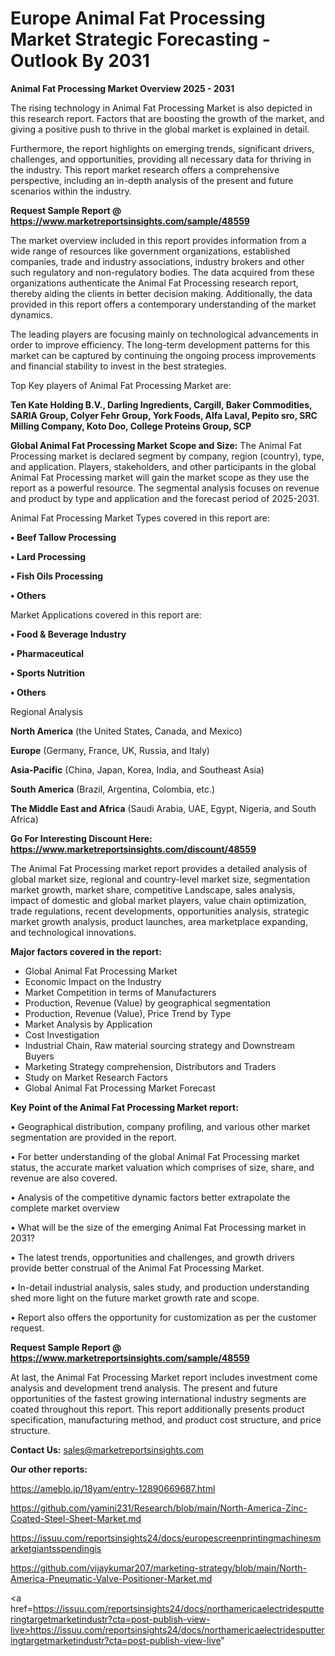 # Europe Animal Fat Processing Market Strategic Forecasting - Outlook By 2031

<Strong> Animal Fat Processing Market Overview 2025 - 2031</strong>

The rising technology in Animal Fat Processing Market is also depicted in this research report. Factors that are boosting the growth of the market, and giving a positive push to thrive in the global market is explained in detail.

Furthermore, the report highlights on emerging trends, significant drivers, challenges, and opportunities, providing all necessary data for thriving in the industry. This report market research offers a comprehensive perspective, including an in-depth analysis of the present and future scenarios within the industry.

<strong>Request Sample Report @ <a href=https://www.marketreportsinsights.com/sample/48559>https://www.marketreportsinsights.com/sample/48559</a></strong>

The market overview included in this report provides information from a wide range of resources like government organizations, established companies, trade and industry associations, industry brokers and other such regulatory and non-regulatory bodies. The data acquired from these organizations authenticate the Animal Fat Processing research report, thereby aiding the clients in better decision making. Additionally, the data provided in this report offers a contemporary understanding of the market dynamics.

The leading players are focusing mainly on technological advancements in order to improve efficiency. The long-term development patterns for this market can be captured by continuing the ongoing process improvements and financial stability to invest in the best strategies.

Top Key players of Animal Fat Processing Market are:

<strong>Ten Kate Holding B.V., Darling Ingredients, Cargill, Baker Commodities, SARIA Group, Colyer Fehr Group, York Foods, Alfa Laval, Pepito sro, SRC Milling Company, Koto Doo, College Proteins Group, SCP</strong>

<strong><b>Global Animal Fat Processing Market Scope and Size:</b></strong>
The Animal Fat Processing market is declared segment by company, region (country), type, and application. Players, stakeholders, and other participants in the global Animal Fat Processing market will gain the market scope as they use the report as a powerful resource. The segmental analysis focuses on revenue and product by type and application and the forecast period of 2025-2031.

Animal Fat Processing Market Types covered in this report are:

<strong>•  Beef Tallow Processing

•  Lard Processing

•  Fish Oils Processing

•  Others</strong>

Market Applications covered in this report are:

<strong>•  Food & Beverage Industry

•  Pharmaceutical

•  Sports Nutrition

•  Others</strong> 

Regional Analysis

<strong>North America</strong> (the United States, Canada, and Mexico)

<strong>Europe</strong> (Germany, France, UK, Russia, and Italy)

<strong>Asia-Pacific</strong> (China, Japan, Korea, India, and Southeast Asia)

<strong>South America</strong> (Brazil, Argentina, Colombia, etc.)

<strong>The Middle East and Africa</strong> (Saudi Arabia, UAE, Egypt, Nigeria, and South Africa)

<strong>Go For Interesting Discount Here: <a href=https://www.marketreportsinsights.com/discount/48559>https://www.marketreportsinsights.com/discount/48559</a></strong>

The Animal Fat Processing market report provides a detailed analysis of global market size, regional and country-level market size, segmentation market growth, market share, competitive Landscape, sales analysis, impact of domestic and global market players, value chain optimization, trade regulations, recent developments, opportunities analysis, strategic market growth analysis, product launches, area marketplace expanding, and technological innovations.

<strong><b>Major factors covered in the report:</b></strong>
<ul>
  <li>Global Animal Fat Processing Market </li>
  <li>Economic Impact on the Industry</li>
  <li>Market Competition in terms of Manufacturers</li>
  <li>Production, Revenue (Value) by geographical segmentation</li>
  <li>Production, Revenue (Value), Price Trend by Type</li>
  <li>Market Analysis by Application</li>
  <li>Cost Investigation</li>
  <li>Industrial Chain, Raw material sourcing strategy and Downstream Buyers</li>
  <li>Marketing Strategy comprehension, Distributors and Traders</li>
  <li>Study on Market Research Factors</li>
  <li>Global Animal Fat Processing Market Forecast</li>
</ul>

<strong><b>Key Point of the Animal Fat Processing Market report:</b></strong>

• Geographical distribution, company profiling, and various other market segmentation are provided in the report.

• For better understanding of the global Animal Fat Processing market status, the accurate market valuation which comprises of size, share, and revenue are also covered.

• Analysis of the competitive dynamic factors better extrapolate the complete market overview

• What will be the size of the emerging Animal Fat Processing market in 2031?

• The latest trends, opportunities and challenges, and growth drivers provide better construal of the Animal Fat Processing Market.

• In-detail industrial analysis, sales study, and production understanding shed more light on the future market growth rate and scope.

• Report also offers the opportunity for customization as per the customer request.

<strong>Request Sample Report @ <a href=https://www.marketreportsinsights.com/sample/48559>https://www.marketreportsinsights.com/sample/48559</a></strong>

At last, the Animal Fat Processing Market report includes investment come analysis and development trend analysis. The present and future opportunities of the fastest growing international industry segments are coated throughout this report. This report additionally presents product specification, manufacturing method, and product cost structure, and price structure.

<strong>Contact Us:</strong>
sales@marketreportsinsights.com

<strong>Our other reports:</strong>

<a href=https://ameblo.jp/18yam/entry-12890669687.html>https://ameblo.jp/18yam/entry-12890669687.html</a>

<a href=https://github.com/yamini231/Research/blob/main/North-America-Zinc-Coated-Steel-Sheet-Market.md>https://github.com/yamini231/Research/blob/main/North-America-Zinc-Coated-Steel-Sheet-Market.md</a>

<a href=https://issuu.com/reportsinsights24/docs/europescreenprintingmachinesmarketgiantsspendingis>https://issuu.com/reportsinsights24/docs/europescreenprintingmachinesmarketgiantsspendingis</a>

<a href=https://github.com/vijaykumar207/marketing-strategy/blob/main/North-America-Pneumatic-Valve-Positioner-Market.md>https://github.com/vijaykumar207/marketing-strategy/blob/main/North-America-Pneumatic-Valve-Positioner-Market.md</a>

<a href=https://issuu.com/reportsinsights24/docs/northamericaelectridesputteringtargetmarketindustr?cta=post-publish-view-live>https://issuu.com/reportsinsights24/docs/northamericaelectridesputteringtargetmarketindustr?cta=post-publish-view-live</a>"
